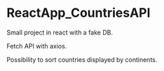 # ReactApp_CountriesAPI

Small project in react with a fake DB.

Fetch API with axios.

Possibility to sort countries displayed by continents.
